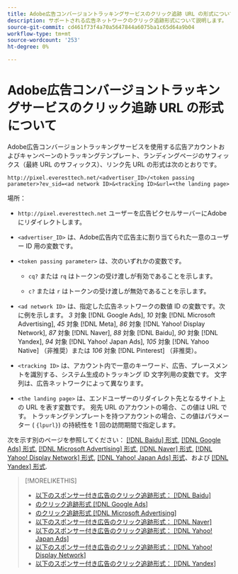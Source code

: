 ```yaml
---
title: Adobe広告コンバージョントラッキングサービスのクリック追跡 URL の形式について
description: サポートされる広告ネットワークのクリック追跡形式について説明します。
source-git-commit: cd461f73f4a70a5647844a6075ba1c65d64a9b04
workflow-type: tm+mt
source-wordcount: '253'
ht-degree: 0%

---
```


# Adobe広告コンバージョントラッキングサービスのクリック追跡 URL の形式について

Adobe広告コンバージョントラッキングサービスを使用する広告アカウントおよびキャンペーンのトラッキングテンプレート、ランディングページのサフィックス（最終 URL のサフィックス）、リンク先 URL の形式は次のとおりです。

`http://pixel.everesttech.net/<advertiser_ID>/<token passing parameter>?ev_sid=<ad network ID>&<tracking ID>&url=<the landing page>`

場所：

* `http://pixel.everesttech.net` ユーザーを広告ピクセルサーバーにAdobeにリダイレクトします。

* `<advertiser_ID>` は、Adobe広告内で広告主に割り当てられた一意のユーザー ID 用の変数です。

* `<token passing parameter>` は、次のいずれかの変数です。

   * `cq?` または `rq` はトークンの受け渡しが有効であることを示します。

   * `c?` または `r` はトークンの受け渡しが無効であることを示します。

* `<ad network ID>` は、指定した広告ネットワークの数値 ID の変数です。次に例を示します。 *3* 対象 [!DNL Google Ads], *10* 対象 [!DNL Microsoft Advertising], *45* 対象 [!DNL Meta], *86* 対象 [!DNL Yahoo! Display Network], *87* 対象 [!DNL Naver], *88* 対象 [!DNL Baidu], *90* 対象 [!DNL Yandex], *94* 対象 [!DNL Yahoo! Japan Ads], *105* 対象 [!DNL Yahoo Native] （非推奨）または *106* 対象 [!DNL Pinterest] （非推奨）。

* `<tracking ID>` は、アカウント内で一意のキーワード、広告、プレースメントを識別する、システム生成のトラッキング ID 文字列用の変数です。 文字列は、広告ネットワークによって異なります。

* `<the landing page>` は、エンドユーザーのリダイレクト先となるサイト上の URL を表す変数です。 宛先 URL のアカウントの場合、この値は URL です。 トラッキングテンプレートを持つアカウントの場合、この値はパラメーター ( `{lpurl}`) の持続性を 1 回の訪問期間で指定します。

次を示す別のページを参照してください： [[!DNL Baidu] 形式](formats-click-tracking-baidu.md), [[!DNL Google Ads] 形式](formats-click-tracking-google.md), [[!DNL Microsoft Advertising] 形式](formats-click-tracking-microsoft.md), [[!DNL Naver] 形式](formats-click-tracking-naver.md), [[!DNL Yahoo! Display Network] 形式](formats-click-tracking-yahoo-display-network.md), [[!DNL Yahoo! Japan Ads] 形式](formats-click-tracking-yahoo-japan.md)、および [[!DNL Yandex] 形式](formats-click-tracking-yandex.md).

>[!MORELIKETHIS]
>
>* [以下のスポンサー付き広告のクリック追跡形式： [!DNL Baidu]](formats-click-tracking-baidu.md)
>* [のクリック追跡形式 [!DNL Google Ads]](formats-click-tracking-google.md)
>* [のクリック追跡形式 [!DNL Microsoft Advertising]](formats-click-tracking-microsoft.md)
>* [以下のスポンサー付き広告のクリック追跡形式： [!DNL Naver]](formats-click-tracking-naver.md)
>* [以下のスポンサー付き広告のクリック追跡形式： [!DNL Yahoo! Japan Ads]](formats-click-tracking-yahoo-japan.md)
>* [以下のスポンサー付き広告のクリック追跡形式： [!DNL Yahoo! Display Network]](formats-click-tracking-yahoo-display-network.md)
>* [以下のスポンサー付き広告のクリック追跡形式： [!DNL Yandex]](formats-click-tracking-yandex.md)

